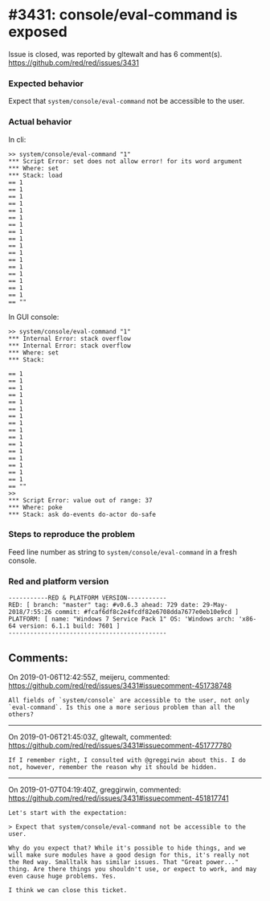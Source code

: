 
#3431: console/eval-command is exposed
================================================================================
Issue is closed, was reported by gltewalt and has 6 comment(s).
<https://github.com/red/red/issues/3431>

### Expected behavior
Expect that `system/console/eval-command` not be accessible to the user.
### Actual behavior
In cli:
```
>> system/console/eval-command "1"
*** Script Error: set does not allow error! for its word argument
*** Where: set
*** Stack: load
== 1
== 1
== 1
== 1
== 1
== 1
== 1
== 1
== 1
== 1
== 1
== 1
== 1
== 1
== 1
== 1
== 1
== ""
```

In GUI console:
```
>> system/console/eval-command "1"
*** Internal Error: stack overflow
*** Internal Error: stack overflow
*** Where: set
*** Stack:  

== 1
== 1
== 1
== 1
== 1
== 1
== 1
== 1
== 1
== 1
== 1
== 1
== 1
== 1
== 1
== 1
== ""
>> 
*** Script Error: value out of range: 37
*** Where: poke
*** Stack: ask do-events do-actor do-safe
```
### Steps to reproduce the problem
Feed line number as string to `system/console/eval-command` in a fresh console.
### Red and platform version
```
-----------RED & PLATFORM VERSION----------- 
RED: [ branch: "master" tag: #v0.6.3 ahead: 729 date: 29-May-2018/7:55:26 commit: #fcaf6df8c2e4fcdf82e6708dda7677e0eb10e9cd ]
PLATFORM: [ name: "Windows 7 Service Pack 1" OS: 'Windows arch: 'x86-64 version: 6.1.1 build: 7601 ]
--------------------------------------------
```


Comments:
--------------------------------------------------------------------------------

On 2019-01-06T12:42:55Z, meijeru, commented:
<https://github.com/red/red/issues/3431#issuecomment-451738748>

    All fields of `system/console` are accessible to the user, not only `eval-command`. Is this one a more serious problem than all the others?

--------------------------------------------------------------------------------

On 2019-01-06T21:45:03Z, gltewalt, commented:
<https://github.com/red/red/issues/3431#issuecomment-451777780>

    If I remember right, I consulted with @greggirwin about this. I do not, however, remember the reason why it should be hidden.

--------------------------------------------------------------------------------

On 2019-01-07T04:19:40Z, greggirwin, commented:
<https://github.com/red/red/issues/3431#issuecomment-451817741>

    Let's start with the expectation:
    
    > Expect that system/console/eval-command not be accessible to the user.
    
    Why do you expect that? While it's possible to hide things, and we will make sure modules have a good design for this, it's really not the Red way. Smalltalk has similar issues. That "Great power..." thing. Are there things you shouldn't use, or expect to work, and may even cause huge problems. Yes. 
    
    I think we can close this ticket.

